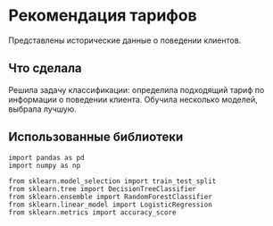 # Рекомендация тарифов
Представлены исторические данные о поведении клиентов.

## Что сделала
Решила задачу классификации: определила подходящий тариф по информации о поведении клиента. Обучила несколько моделей, выбрала лучшую.

## Использованные библиотеки
```
import pandas as pd
import numpy as np

from sklearn.model_selection import train_test_split
from sklearn.tree import DecisionTreeClassifier
from sklearn.ensemble import RandomForestClassifier
from sklearn.linear_model import LogisticRegression
from sklearn.metrics import accuracy_score
```

